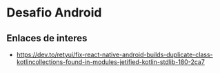 # Desafio Android

## Enlaces de interes

- https://dev.to/retyui/fix-react-native-android-builds-duplicate-class-kotlincollections-found-in-modules-jetified-kotlin-stdlib-180-2ca7